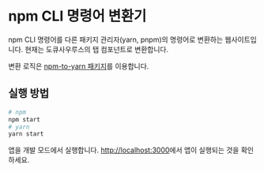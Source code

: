 # npm CLI 명령어 변환기

npm CLI 명령어를 다른 패키지 관리자(yarn, pnpm)의 명령어로 변환하는 웹사이트입니다. 현재는 도큐사우루스의 탭 컴포넌트로 변환합니다.

변환 로직은 [npm-to-yarn 패키지](https://github.com/nebrelbug/npm-to-yarn)를 이용합니다.

## 실행 방법

```bash
# npm
npm start
# yarn
yarn start
```

앱을 개발 모드에서 실행합니다. [http://localhost:3000](http://localhost:3000)에서 앱이 실행되는 것을 확인하세요.
